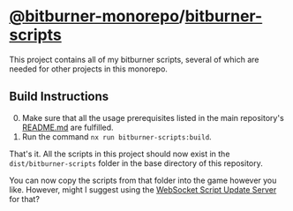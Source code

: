 # [@bitburner-monorepo](https://github.com/jojotastic777/bitburner-monorepo)/[bitburner-scripts](#)
This project contains all of my bitburner scripts, several of which are needed for other projects in this monorepo.

## Build Instructions
0. Make sure that all the usage prerequisites listed in the main repository's [README.md](https://github.com/jojotastic777/bitburner-monorepo) are fulfilled.
1. Run the command `nx run bitburner-scripts:build`.

That's it. All the scripts in this project should now exist in the `dist/bitburner-scripts` folder in the base directory of this repository.

You can now copy the scripts from that folder into the game however you like. However, might I suggest using the [WebSocket Script Update Server](../ws-update-server) for that?
